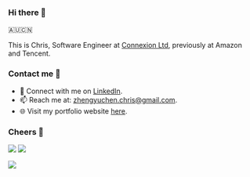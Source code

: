 ### Hi there 👋

🇦🇺🇨🇳

This is Chris, Software Engineer at [Connexion Ltd](https://connexionltd.com/), previously at Amazon and Tencent.

### Contact me 📧

- 💼 Connect with me on [LinkedIn](https://www.linkedin.com/in/chr1sc2y/).
- 📫 Reach me at: zhengyuchen.chris@gmail.com.
- 🌐 Visit my portfolio website [here](http://prov1dence.top/about/).

### Cheers 🍻

![](https://img.shields.io/github/stars/chr1sc2y?affiliations=OWNER%2CCOLLABORATOR) ![](https://img.shields.io/github/followers/chr1sc2y)

![](https://github-readme-stats.vercel.app/api?username=chr1sc2y&theme=blueberry)
